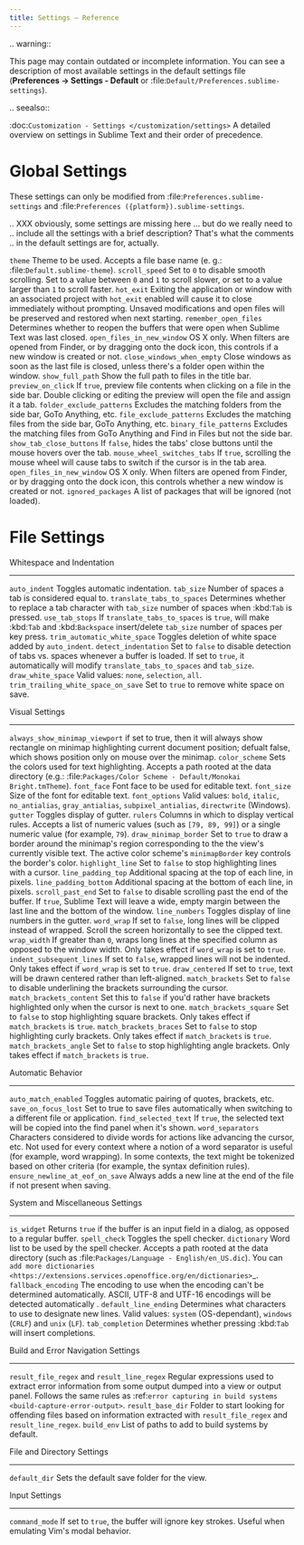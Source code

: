 ```yaml
---
title: Settings – Reference
---
```


.. warning::

   This page may contain outdated or incomplete information.
   You can see a description of most available settings in the
   default settings file (**Preferences → Settings - Default** or
   :file:`Default/Preferences.sublime-settings`).

.. seealso::

   :doc:`Customization - Settings </customization/settings>`
      A detailed overview on settings in Sublime Text and their order of
      precedence.


Global Settings
===============

These settings can only be modified from :file:`Preferences.sublime-settings`
and :file:`Preferences ({platform}).sublime-settings`.

.. XXX obviously, some settings are missing here ... but do we really need to
.. include all the settings with a brief description? That's what the comments
.. in the default settings are for, actually.

``theme``
   Theme to be used. Accepts a file base name (e. g.: :file:`Default.sublime-theme`).
``scroll_speed``
   Set to ``0`` to disable smooth scrolling. Set to a value between ``0`` and
   ``1`` to scroll slower, or set to a value larger than ``1`` to scroll faster.
``hot_exit``
   Exiting the application or window with an associated project with
   ``hot_exit`` enabled will cause it to close immediately without prompting.
   Unsaved modifications and open files will be preserved and restored when next
   starting.
``remember_open_files``
   Determines whether to reopen the buffers that were open when Sublime Text was
   last closed.
``open_files_in_new_window``
   OS X only. When filters are opened from Finder, or by dragging onto the
   dock icon, this controls if a new window is created or not.
``close_windows_when_empty``
   Close windows as soon as the last file is closed, unless there's a folder
   open within the window.
``show_full_path``
   Show the full path to files in the title bar.
``preview_on_click``
   If ``true``, preview file contents when clicking on a file in the side bar.
   Double clicking or editing the preview will open the file and assign it a
   tab.
``folder_exclude_patterns``
   Excludes the matching folders from the side bar, GoTo Anything, etc.
``file_exclude_patterns``
   Excludes the matching files from the side bar, GoTo Anything, etc.
``binary_file_patterns``
   Excludes the matching files from GoTo Anything and Find in Files but not the
   side bar.
``show_tab_close_buttons``
   If ``false``, hides the tabs' close buttons until the mouse hovers over
   the tab.
``mouse_wheel_switches_tabs``
   If ``true``, scrolling the mouse wheel will cause tabs to switch if the
   cursor is in the tab area.
``open_files_in_new_window``
   OS X only. When filters are opened from Finder, or by dragging onto the
   dock icon, this controls whether a new window is created or not.
``ignored_packages``
   A list of packages that will be ignored (not loaded).

File Settings
=============

Whitespace and Indentation
**************************


``auto_indent``
   Toggles automatic indentation.
``tab_size``
   Number of spaces a tab is considered equal to.
``translate_tabs_to_spaces``
   Determines whether to replace a tab character with ``tab_size`` number of
   spaces when :kbd:`Tab` is pressed.
``use_tab_stops``
   If ``translate_tabs_to_spaces`` is ``true``, will make :kbd:`Tab` and
   :kbd:`Backspace` insert/delete ``tab_size`` number of spaces per key press.
``trim_automatic_white_space``
   Toggles deletion of white space added by ``auto_indent``.
``detect_indentation``
   Set to ``false`` to disable detection of tabs vs. spaces whenever a buffer
   is loaded. If set to ``true``, it automatically will modify
   ``translate_tabs_to_spaces`` and ``tab_size``.
``draw_white_space``
   Valid values: ``none``, ``selection``, ``all``.
``trim_trailing_white_space_on_save``
   Set to ``true`` to remove white space on save.

Visual Settings
***************
``always_show_minimap_viewport``
  if set to true, then it will always show rectangle on minimap highlighting current document position; defualt false,   which shows position only on mouse over the minimap. 
``color_scheme``
   Sets the colors used for text highlighting. Accepts a path rooted at the
   data directory (e.g.: :file:`Packages/Color Scheme - Default/Monokai Bright.tmTheme`).
``font_face``
   Font face to be used for editable text.
``font_size``
   Size of the font for editable text.
``font_options``
   Valid values: ``bold``, ``italic``, ``no_antialias``, ``gray_antialias``,
   ``subpixel_antialias``, ``directwrite`` (Windows).
``gutter``
   Toggles display of gutter.
``rulers``
   Columns in which to display vertical rules. Accepts a list of numeric values
   (such as ``[79, 89, 99]``) or a single numeric value (for example, ``79``).
``draw_minimap_border``
   Set to ``true`` to draw a border around the minimap's region corresponding
   to the the view's currently visible text. The active color scheme's
   ``minimapBorder`` key controls the border's color.
``highlight_line``
   Set to ``false`` to stop highlighting lines with a cursor.
``line_padding_top``
   Additional spacing at the top of each line, in pixels.
``line_padding_bottom``
   Additional spacing at the bottom of each line, in pixels.
``scroll_past_end``
   Set to ``false`` to disable scrolling past the end of the buffer. If ``true``,
   Sublime Text will leave a wide, empty margin between the last line and the
   bottom of the window.
``line_numbers``
   Toggles display of line numbers in the gutter.
``word_wrap``
   If set to ``false``, long lines will be clipped instead of wrapped. Scroll
   the screen horizontally to see the clipped text.
``wrap_width``
   If greater than ``0``, wraps long lines at the specified column as opposed
   to the window width. Only takes effect if ``word_wrap`` is set to ``true``.
``indent_subsequent_lines``
   If set to ``false``, wrapped lines will not be indented. Only takes effect
   if ``word_wrap`` is set to ``true``.
``draw_centered``
   If set to ``true``, text will be drawn centered rather than left-aligned.
``match_brackets``
   Set to ``false`` to disable underlining the brackets surrounding the cursor.
``match_brackets_content``
   Set this to ``false`` if you'd rather have brackets highlighted only when the
   cursor is next to one.
``match_brackets_square``
   Set to ``false`` to stop highlighting square brackets. Only takes effect if
   ``match_brackets`` is ``true``.
``match_brackets_braces``
   Set to ``false`` to stop highlighting curly brackets. Only takes effect if
   ``match_brackets`` is ``true``.
``match_brackets_angle``
   Set to ``false`` to stop highlighting angle brackets. Only takes effect if
   ``match_brackets`` is ``true``.

Automatic Behavior
******************

``auto_match_enabled``
   Toggles automatic pairing of quotes, brackets, etc.
``save_on_focus_lost``
   Set to true to save files automatically when switching to a different file
   or application.
``find_selected_text``
   If ``true``, the selected text will be copied into the find panel when it's
   shown.
``word_separators``
   Characters considered to divide words for actions like advancing the cursor,
   etc. Not used for every context where a notion of a word separator is
   useful (for example, word wrapping). In some contexts, the text might be
   tokenized based on other criteria (for example, the syntax definition rules).
``ensure_newline_at_eof_on_save``
   Always adds a new line at the end of the file if not present when saving.

System and Miscellaneous Settings
*********************************

``is_widget``
   Returns ``true`` if the buffer is an input field in a dialog, as opposed to
   a regular buffer.
``spell_check``
   Toggles the spell checker.
``dictionary``
   Word list to be used by the spell checker. Accepts a path rooted at the
   data directory (such as :file:`Packages/Language - English/en_US.dic`). You can
   `add more dictionaries <https://extensions.services.openoffice.org/en/dictionaries>`_.
``fallback_encoding``
   The encoding to use when the encoding can't be determined automatically.
   ASCII, UTF-8 and UTF-16 encodings will be detected automatically .
``default_line_ending``
   Determines what characters to use to designate new lines. Valid values:
   ``system`` (OS-dependant), ``windows`` (``CRLF``) and ``unix`` (``LF``).
``tab_completion``
   Determines whether pressing :kbd:`Tab` will insert completions.


Build and Error Navigation Settings
***********************************

``result_file_regex`` and ``result_line_regex``
   Regular expressions used to extract error information from some output dumped
   into a view or output panel. Follows the same rules as :ref:`error capturing
   in build systems <build-capture-error-output>`.
``result_base_dir``
   Folder to start looking for offending files based on information
   extracted with ``result_file_regex`` and ``result_line_regex``.
``build_env``
   List of paths to add to build systems by default.


File and Directory Settings
***************************

``default_dir``
   Sets the default save folder for the view.


Input Settings
**************

``command_mode``
   If set to ``true``, the buffer will ignore key strokes. Useful when emulating
   Vim's modal behavior.
